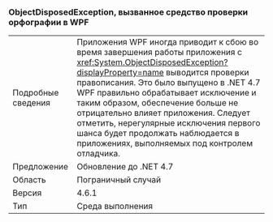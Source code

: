 ### <a name="objectdisposedexception-thrown-by-wpf-spellchecker"></a>ObjectDisposedException, вызванное средство проверки орфографии в WPF

|   |   |
|---|---|
|Подробные сведения|Приложения WPF иногда приводит к сбою во время завершения работы приложения с <xref:System.ObjectDisposedException?displayProperty=name> выводится проверки правописания. Это было выпущено в .NET 4.7 WPF правильно обрабатывает исключение и таким образом, обеспечение больше не отрицательно влияет приложения. Следует отметить, нерегулярные исключения первого шанса будет продолжать наблюдается в приложениях, выполняемых под контролем отладчика.|
|Предложение|Обновление до .NET 4.7|
|Область|Пограничный случай|
|Версия|4.6.1|
|Тип|Среда выполнения|

